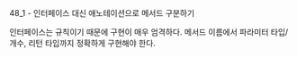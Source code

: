 48_1 - 인터페이스 대신 애노테이션으로 메서드 구분하기

인터페이스는 규칙이기 때문에 구현이 매우 엄격하다.
메서드 이름에서 파라미터 타입/개수, 리턴 타입까지 정확하게 구현해야 한다.


